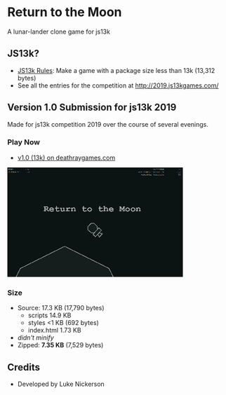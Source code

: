 # Return to the Moon
A lunar-lander clone game for js13k

## JS13k?

* [JS13k Rules](http://2019.js13kgames.com/#rules): Make a game with a package size less than 13k (13,312 bytes)
* See all the entries for the competition at http://2019.js13kgames.com/

## Version 1.0 Submission for js13k 2019

Made for js13k competition 2019 over the course of several evenings.

### Play Now

* [v1.0 (13k) on deathraygames.com](https://deathraygames.com/play-online/lunar-lander-13k/js13k/)


![screenshot of v1](images/return-to-the-moon-400x250.png)

### Size

* Source: 17.3 KB (17,790 bytes)
  - scripts 14.9 KB
  - styles <1 KB (692 bytes)
  - index.html 1.73 KB
* _didn't minify_
* Zipped: **7.35 KB** (7,529 bytes)

## Credits

 * Developed by Luke Nickerson
